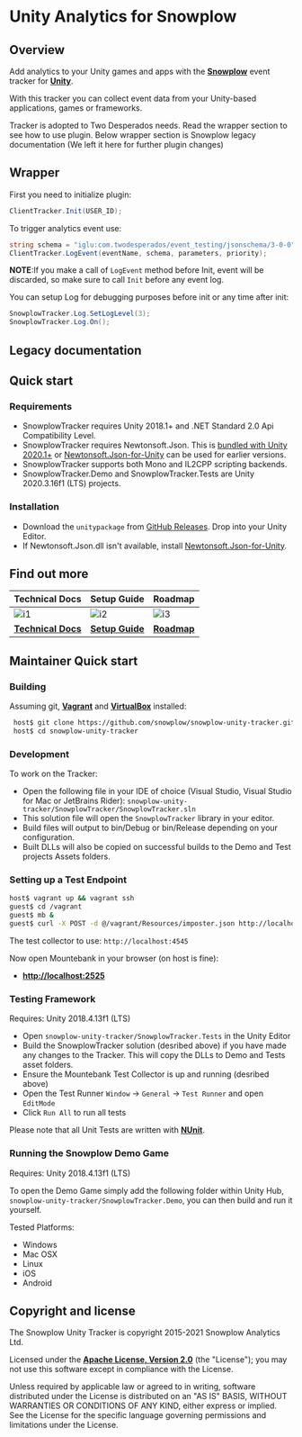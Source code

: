 # Unity Analytics for Snowplow

<!--[![early-release]][tracker-classificiation]
[![Build][github-image]][github-action]
[![Release][release-image]][releases]
[![License][license-image]][license]
-->



## Overview

Add analytics to your Unity games and apps with the **[Snowplow][snowplow]** event tracker for **[Unity][unity]**.

With this tracker you can collect event data from your Unity-based applications, games or frameworks.

Tracker is adopted to Two Desperados needs. Read the wrapper section to see how to use plugin. Below wrapper section is Snowplow legacy documentation (We left it here for further plugin changes)

## Wrapper

First you need to initialize plugin:

```csharp
ClientTracker.Init(USER_ID);
```

To trigger analytics event use:

```csharp
string schema = "iglu:com.twodesperados/event_testing/jsonschema/3-0-0";
ClientTracker.LogEvent(eventName, schema, parameters, priority);
```
**NOTE**:If you make a call of ```LogEvent``` method before Init, event will be discarded, so make sure to call ```Init``` before any event log.

You can setup Log for debugging purposes before init or any time after init:

```csharp
SnowplowTracker.Log.SetLogLevel(3);
SnowplowTracker.Log.On();
```

## Legacy documentation

## Quick start

### Requirements

* SnowplowTracker requires Unity 2018.1+ and .NET Standard 2.0 Api Compatibility Level.
* SnowplowTracker requires Newtonsoft.Json. This is [bundled with Unity 2020.1+][unity-newtonsoftjson] or [Newtonsoft.Json-for-Unity][newtonsoftjson-for-unity] can be used for earlier versions.
* SnowplowTracker supports both Mono and IL2CPP scripting backends.
* SnowplowTracker.Demo and SnowplowTracker.Tests are Unity 2020.3.16f1 (LTS) projects.

### Installation

* Download the `unitypackage` from [GitHub Releases][releases]. Drop into your Unity Editor.
* If Newtonsoft.Json.dll isn't available, install [Newtonsoft.Json-for-Unity][newtonsoftjson-for-unity].

## Find out more

| Technical Docs                 | Setup Guide               | Roadmap                |
|--------------------------------|---------------------------|------------------------|
| ![i1][techdocs-image]          | ![i2][setup-image]        | ![i3][roadmap-image]   |
| **[Technical Docs][techdocs]** | **[Setup Guide][setup]**  | **[Roadmap][roadmap]** |

## Maintainer Quick start

### Building

Assuming git, **[Vagrant][vagrant-install]** and **[VirtualBox][virtualbox-install]** installed:

```bash
 host$ git clone https://github.com/snowplow/snowplow-unity-tracker.git
 host$ cd snowplow-unity-tracker
```

### Development

To work on the Tracker:

* Open the following file in your IDE of choice (Visual Studio, Visual Studio for Mac or JetBrains Rider): `snowplow-unity-tracker/SnowplowTracker/SnowplowTracker.sln`
* This solution file will open the `SnowplowTracker` library in your editor.
* Build files will output to bin/Debug or bin/Release depending on your configuration.
* Built DLLs will also be copied on successful builds to the Demo and Test projects Assets folders.

### Setting up a Test Endpoint

```bash
host$ vagrant up && vagrant ssh
guest$ cd /vagrant
guest$ mb &
guest$ curl -X POST -d @/vagrant/Resources/imposter.json http://localhost:2525/imposters
```

The test collector to use: `http://localhost:4545`

Now open Mountebank in your browser (on host is fine):
* **[http://localhost:2525](http://localhost:2525)**

### Testing Framework

Requires: Unity 2018.4.13f1 (LTS)

* Open `snowplow-unity-tracker/SnowplowTracker.Tests` in the Unity Editor
* Build the SnowplowTracker solution (desribed above) if you have made any changes to the Tracker. This will copy the DLLs to Demo and Tests asset folders.
* Ensure the Mountebank Test Collector is up and running (desribed above)
* Open the Test Runner `Window` -> `General` -> `Test Runner` and open `EditMode`
* Click `Run All` to run all tests

Please note that all Unit Tests are written with **[NUnit][nunit]**.

### Running the Snowplow Demo Game

Requires: Unity 2018.4.13f1 (LTS)

To open the Demo Game simply add the following folder within Unity Hub, `snowplow-unity-tracker/SnowplowTracker.Demo`, you can then build and run it yourself.

Tested Platforms:

* Windows
* Mac OSX
* Linux
* iOS
* Android

## Copyright and license

The Snowplow Unity Tracker is copyright 2015-2021 Snowplow Analytics Ltd.

Licensed under the **[Apache License, Version 2.0][license]** (the "License");
you may not use this software except in compliance with the License.

Unless required by applicable law or agreed to in writing, software
distributed under the License is distributed on an "AS IS" BASIS,
WITHOUT WARRANTIES OR CONDITIONS OF ANY KIND, either express or implied.
See the License for the specific language governing permissions and
limitations under the License.

[snowplow]: https://snowplowanalytics.com
[unity]: https://unity3d.com/
[nunit]: http://www.nunit.org/
[unity-newtonsoftjson]: https://docs.unity3d.com/Packages/com.unity.nuget.newtonsoft-json@2.0
[newtonsoftjson-for-unity]: https://github.com/jilleJr/Newtonsoft.Json-for-Unity

[vagrant-install]: https://docs.vagrantup.com/v2/installation
[virtualbox-install]: https://www.virtualbox.org/wiki/Downloads

[release-image]: https://img.shields.io/github/v/release/snowplow/snowplow-unity-tracker
[releases]: https://github.com/Two-Desperados/snowplow-unity-sdk/releases

[license-image]: https://img.shields.io/github/license/snowplow/snowplow-unity-tracker
[license]: https://www.apache.org/licenses/LICENSE-2.0

[github-image]: https://github.com/snowplow/snowplow-unity-tracker/actions/workflows/build.yml/badge.svg
[github-action]: https://github.com/snowplow/snowplow-unity-tracker/actions/workflows/build.yml

[techdocs-image]: https://d3i6fms1cm1j0i.cloudfront.net/github/images/techdocs.png
[setup-image]: https://d3i6fms1cm1j0i.cloudfront.net/github/images/setup.png
[roadmap-image]: https://d3i6fms1cm1j0i.cloudfront.net/github/images/roadmap.png
[contributing-image]: https://d3i6fms1cm1j0i.cloudfront.net/github/images/contributing.png

[techdocs]: https://docs.snowplowanalytics.com/docs/collecting-data/collecting-from-own-applications/unity-tracker/
[setup]: https://docs.snowplowanalytics.com/docs/collecting-data/collecting-from-own-applications/unity-tracker/setup/
[roadmap]: https://github.com/Two-Desperados/snowplow-unity-sdk/projects

[tracker-classificiation]: https://docs.snowplowanalytics.com/docs/collecting-data/collecting-from-own-applications/tracker-maintenance-classification/
[early-release]: https://img.shields.io/static/v1?style=flat&label=Snowplow&message=Early%20Release&color=014477&labelColor=9ba0aa&logo=data:image/png;base64,iVBORw0KGgoAAAANSUhEUgAAABAAAAAQCAMAAAAoLQ9TAAAAeFBMVEVMaXGXANeYANeXANZbAJmXANeUANSQAM+XANeMAMpaAJhZAJeZANiXANaXANaOAM2WANVnAKWXANZ9ALtmAKVaAJmXANZaAJlXAJZdAJxaAJlZAJdbAJlbAJmQAM+UANKZANhhAJ+EAL+BAL9oAKZnAKVjAKF1ALNBd8J1AAAAKHRSTlMAa1hWXyteBTQJIEwRgUh2JjJon21wcBgNfmc+JlOBQjwezWF2l5dXzkW3/wAAAHpJREFUeNokhQOCA1EAxTL85hi7dXv/E5YPCYBq5DeN4pcqV1XbtW/xTVMIMAZE0cBHEaZhBmIQwCFofeprPUHqjmD/+7peztd62dWQRkvrQayXkn01f/gWp2CrxfjY7rcZ5V7DEMDQgmEozFpZqLUYDsNwOqbnMLwPAJEwCopZxKttAAAAAElFTkSuQmCC 

